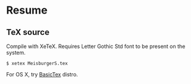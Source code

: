 Resume
======

TeX source
------

Compile with XeTeX. Requires Letter Gothic Std font to be present on the system.

`$ xetex MeisburgerS.tex`

For OS X, try [BasicTex](http://www.tug.org/mactex/morepackages.html) distro.
